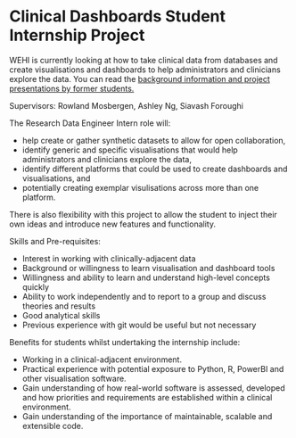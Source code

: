 # Clinical Dashboards Student Internship Project

WEHI is currently looking at how to take clinical data from databases and create visualisations and dashboards to help administrators and clinicians explore the data. You can read the [background information and project presentations by former students.](https://figshare.com/projects/Clinical_Dashboards/163360) 

Supervisors: Rowland Mosbergen, Ashley Ng, Siavash Foroughi



The Research Data Engineer Intern role will:  
- help create or gather synthetic datasets to allow for open collaboration, 
- identify generic and specific visualisations that would help administrators and clinicians explore the data,
- identify different platforms that could be used to create dashboards and visualisations, and 
- potentially creating exemplar visulisations across more than one platform. 

There is also flexibility with this project to allow the student to inject their own ideas and introduce new features and functionality. 

Skills and Pre-requisites: 
- Interest in working with clinically-adjacent data
- Background or willingness to learn visualisation and dashboard tools
- Willingness and ability to learn and understand high-level concepts quickly 
- Ability to work independently and to report to a group and discuss theories and results 
- Good analytical skills 
- Previous experience with git would be useful but not necessary 

Benefits for students whilst undertaking the internship include:
- Working in a clinical-adjacent environment. 
- Practical experience with potential exposure to Python, R, PowerBI and other visualisation software.  
- Gain understanding of how real-world software is assessed, developed and how priorities and requirements are established within a clinical environment.  
- Gain understanding of the importance of maintainable, scalable and extensible code. 

